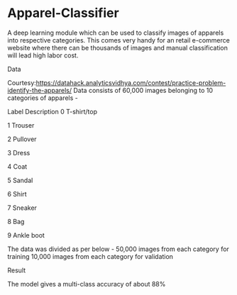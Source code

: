 # Apparel-Classifier
A deep learning module which can be used to classify images of apparels into respective categories. This comes very handy for an retail e-commerce website where there can be thousands of images and manual classification will lead high labor cost.

Data

Courtesy:https://datahack.analyticsvidhya.com/contest/practice-problem-identify-the-apparels/
Data consists of 60,000 images belonging to 10 categories of apparels -

Label	Description
0	T-shirt/top

1	Trouser

2	Pullover

3	Dress

4	Coat

5	Sandal

6	Shirt

7	Sneaker

8	Bag

9	Ankle boot


The data was divided as per below -
50,000 images from each category for training
10,000 images from each category for validation

Result

The model gives a multi-class accuracy of about 88%
